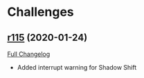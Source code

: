 # <DBM> Challenges

## [r115](https://github.com/DeadlyBossMods/DBM-Challenges/tree/r115) (2020-01-24)
[Full Changelog](https://github.com/DeadlyBossMods/DBM-Challenges/compare/r114...r115)

- Added interrupt warning for Shadow Shift  
